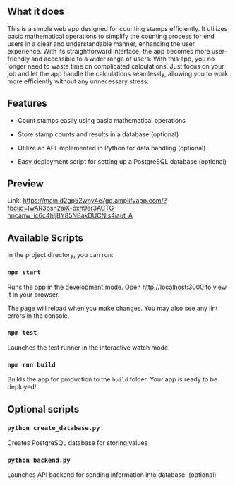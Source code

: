 ## What it does
This is a simple web app designed for counting stamps efficiently. It utilizes basic mathematical operations to simplify the counting process for end users in a clear and understandable manner, enhancing the user experience. With its straightforward interface, the app becomes more user-friendly and accessible to a wider range of users. With this app, you no longer need to waste time on complicated calculations. Just focus on your job and let the app handle the calculations seamlessly, allowing you to work more efficiently without any unnecessary stress.
## Features

- Count stamps easily using basic mathematical operations

- Store stamp counts and results in a database (optional)
- Utilize an API implemented in Python for data handling (optional)
- Easy deployment script for setting up a PostgreSQL database (optional)
## Preview

Link:
https://main.d2gp52wny4e7gd.amplifyapp.com/?fbclid=IwAR3bsn2aiX-pxh9er3ACTG-hncanw_ic6c4hljBY85NBakDUCNIs4iaut_A

## Available Scripts

In the project directory, you can run:

### `npm start`

Runs the app in the development mode.
Open [http://localhost:3000](http://localhost:3000) to view it in your browser.

The page will reload when you make changes.
You may also see any lint errors in the console.

### `npm test`
Launches the test runner in the interactive watch mode.

### `npm run build`
Builds the app for production to the `build` folder.
Your app is ready to be deployed!

## Optional scripts

### `python create_database.py`
Creates PostgreSQL database for storing values

### `python backend.py`
Launches API backend for sending information into database. (optional)

